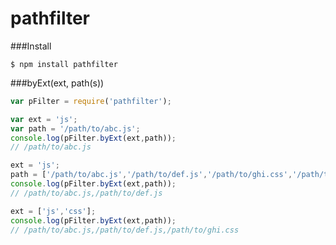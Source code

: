 # pathfilter

###Install

`$ npm install pathfilter`


###byExt(ext, path(s))

```javascript
var pFilter = require('pathfilter');

var ext = 'js';
var path = '/path/to/abc.js';
console.log(pFilter.byExt(ext,path));
// /path/to/abc.js

ext = 'js';
path = ['/path/to/abc.js','/path/to/def.js','/path/to/ghi.css','/path/to/jkl.exe'];
console.log(pFilter.byExt(ext,path));
// /path/to/abc.js,/path/to/def.js

ext = ['js','css'];
console.log(pFilter.byExt(ext,path));
// /path/to/abc.js,/path/to/def.js,/path/to/ghi.css
```

